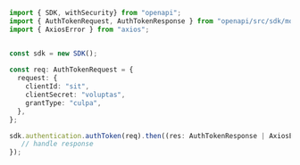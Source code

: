 <!-- Start SDK Example Usage -->
```typescript
import { SDK, withSecurity} from "openapi";
import { AuthTokenRequest, AuthTokenResponse } from "openapi/src/sdk/models/operations";
import { AxiosError } from "axios";


const sdk = new SDK();
    
const req: AuthTokenRequest = {
  request: {
    clientId: "sit",
    clientSecret: "voluptas",
    grantType: "culpa",
  },
};

sdk.authentication.authToken(req).then((res: AuthTokenResponse | AxiosError) => {
   // handle response
});
```
<!-- End SDK Example Usage -->